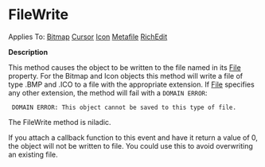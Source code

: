 




<h1 class="heading"><span class="name">FileWrite</span></h1>

Applies To: [Bitmap](./bitmap.md) [Cursor](./cursor.md) [Icon](./icon.md) [Metafile](./metafile.md) [RichEdit](./richedit.md)


**Description**


This method causes the object to be written to the file named in its [File](./file.md) property. For the Bitmap and Icon objects this method will write a file of type .BMP and .ICO to a file with the appropriate extension. If [File](./file.md) specifies any other extension, the method will fail with a `DOMAIN ERROR`:
```apl
 DOMAIN ERROR: This object cannot be saved to this type of file.
```


The FileWrite method is niladic.


If you attach a callback function to this event and have it return a value of 0, the object will not be written to file. You could use this to avoid overwriting an existing file.




